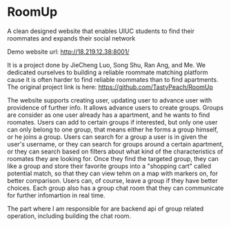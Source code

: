 # RoomUp
A clean designed website that enables UIUC students to find their roommates and expands their social network


Demo website url: http://18.219.12.38:8001/


It is a project done by JieCheng Luo, Song Shu, Ran Ang, and Me. We dedicated ourselves to building a reliable roommate matching platform cause it is often harder to find reliable roommates than to find apartments. The original project link is here: https://github.com/TastyPeach/RoomUp


The website supports creating user, updating user to advance user with providence of further info. It allows advance users to create groups. Groups are consider as one user already has a apartment, and he wants to find roomates. Users can add to certain groups if interested, but only one user can only belong to one group, that means either he forms a group himself, or he joins a group. Users can search for a group a user is in given the user's username, or they can search for groups around a certain apartment, or they can search based on filters about what kind of the characteristics of roomates they are looking for. Once they find the targeted group, they can like a group and store their favorite groups into a "shopping cart" called potential match, so that they can view tehm on a map with markers on, for better comparison. Users can, of course, leave a group if they have better choices. Each group also has a group chat room that they can communicate for further infomartion in real time.


The part where I am responsible for are backend api of group related operation, including building the chat room.
